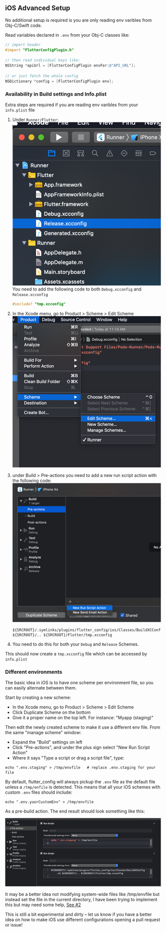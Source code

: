 ## iOS Advanced Setup

No additional setup is required is you are only reading env varibles from Obj-C/Swift code.

Read variables declared in `.env` from your Obj-C classes like:

```objective-c
// import header
#import "FlutterConfigPlugin.h"

// then read individual keys like:
NSString *apiUrl = [FlutterConfigPlugin envFor:@"API_URL"];

// or just fetch the whole config
NSDictionary *config = [FlutterConfigPlugin env];
```

### Availability in Build settings and Info.plist

Extra steps are required if you are reading env varibles from your `info.plist` file

1. Under `Runner/Flutter`:
   ![img](./pic1.png)
   You need to add the following code to both `Debug.xcconfig` and `Release.xcconfig`

   ```objective-c
   #include? "tmp.xcconfig"
   ```

2. In the Xcode menu, go to Product > Scheme > Edit Scheme
   ![img](./pic2.png)

3. under Build > Pre-actions you need to add a new run script action with the following code:
   ![img](./pic3.png)

   ```
   ${SRCROOT}/.symlinks/plugins/flutter_config/ios/Classes/BuildXCConfig.rb ${SRCROOT}/.. ${SRCROOT}/Flutter/tmp.xcconfig
   ```

4. You need to do this for both your `Debug` and `Release` Schemes.

This should now create a `tmp.xcconfig` file which can be accessed by `info.plist`

### Different environments

The basic idea in iOS is to have one scheme per environment file, so you can easily alternate between them.

Start by creating a new scheme:

- In the Xcode menu, go to Product > Scheme > Edit Scheme
- Click Duplicate Scheme on the bottom
- Give it a proper name on the top left. For instance: "Myapp (staging)"

Then edit the newly created scheme to make it use a different env file. From the same "manage scheme" window:

- Expand the "Build" settings on left
- Click "Pre-actions", and under the plus sign select "New Run Script Action"
- Where it says "Type a script or drag a script file", type:

```
echo ".env.staging" > /tmp/envfile   # replace .env.staging for your file
```

By default, flutter_config will always pickup the `.env` file as the default file unless a
`/tmp/enfile` is detected. This means that all your iOS schemes with custom `.env` files should include:

```
echo ".env.yuorCustomEnv" > /tmp/envfile
```

As a pre-build action. The end result should look something like this:

![img](./pic4.png)

It may be a better Idea not modifying system-wide files like /tmp/envfile
but instead set the file in the current directory, I have been trying to implement this but may need some help, [See #2](https://github.com/ByneappLLC/flutter_config/issues/2)

This is still a bit experimental and dirty – let us know if you have a better idea on how to make iOS use different configurations opening a pull request or issue!
